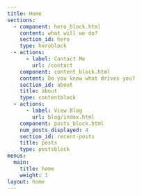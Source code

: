 ```yaml
---
title: Home
sections:
  - component: hero_block.html
    content: what will we do?
    section_id: hero
    type: heroblock
  - actions:
      - label: Contact Me
        url: /contact
    component: content_block.html
    content: Do you know what drives you?
    section_id: about
    title: about
    type: contentblock
  - actions:
      - label: View Blog
        url: blog/index.html
    component: posts_block.html
    num_posts_displayed: 4
    section_id: recent-posts
    title: posts
    type: postsblock
menus:
  main:
    title: home
    weight: 1
layout: home
---
```


